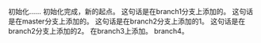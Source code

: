 初始化……
初始化完成，新的起点。
这句话是在branch1分支上添加的。
这句话是在master分支上添加的。
这句话是在branch2分支上添加的1。
这句话是在branch2分支上添加的2。
在branch3上添加。
branch4。
